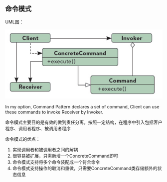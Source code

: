 ## 命令模式

UML图：

![Alt text](../../../../img/commandPatternUML.png)

In my option, Command Pattern declares a set of command, Client can use these commands to invoke Receiver by Invoker.

命令模式主要目的是有效的做到责任分离，按照一定结构，在程序中引入包括客户程序、调用者程序、被调用者程序

命令模式的优点：
1. 实现调用者和被调用者之间的解耦
2. 很容易被扩展，只需新增一个ConcreteCommand即可
3. 命令模式支持将多个命令装配成一个符合命令
4. 命令模式支持操作的取消和重做，只需要ConcreteCommand类存储额外的状态信息